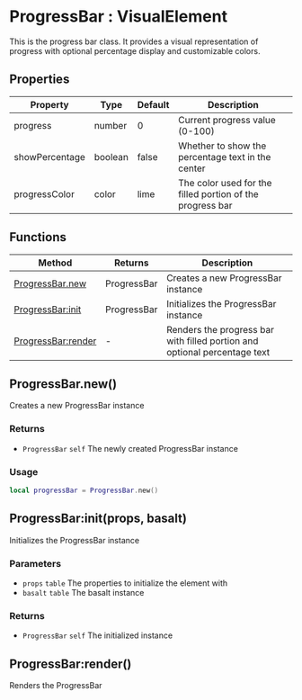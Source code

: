 # ProgressBar : VisualElement
This is the progress bar class. It provides a visual representation of progress
with optional percentage display and customizable colors.

## Properties

|Property|Type|Default|Description|
|---|---|---|---|
|progress|number|0|Current progress value (0-100)
|showPercentage|boolean|false|Whether to show the percentage text in the center
|progressColor|color|lime|The color used for the filled portion of the progress bar

## Functions

|Method|Returns|Description|
|---|---|---|
|[ProgressBar.new](#ProgressBar.new)|ProgressBar|Creates a new ProgressBar instance
|[ProgressBar:init](#ProgressBar:init)|ProgressBar|Initializes the ProgressBar instance
|[ProgressBar:render](#ProgressBar:render)|-|Renders the progress bar with filled portion and optional percentage text


## ProgressBar.new()
Creates a new ProgressBar instance

### Returns
* `ProgressBar` `self` The newly created ProgressBar instance

### Usage
 ```lua
local progressBar = ProgressBar.new()
```

## ProgressBar:init(props, basalt)
Initializes the ProgressBar instance

### Parameters
* `props` `table` The properties to initialize the element with
* `basalt` `table` The basalt instance

### Returns
* `ProgressBar` `self` The initialized instance

## ProgressBar:render()
Renders the ProgressBar


